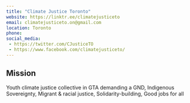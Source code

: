 ```yaml
---
title: "Climate Justice Toronto"
website: https://linktr.ee/climatejusticeto
email: climatejusticeto.on@gmail.com
location: Toronto
phone: 
social_media: 
 - https://twitter.com/CJusticeTO
 - https://www.facebook.com/climatejusticeto/
---
```


## Mission

Youth climate justice collective in GTA demanding a GND, Indigenous Sovereignty, Migrant & racial justice, Solidarity-building, Good jobs for all 

